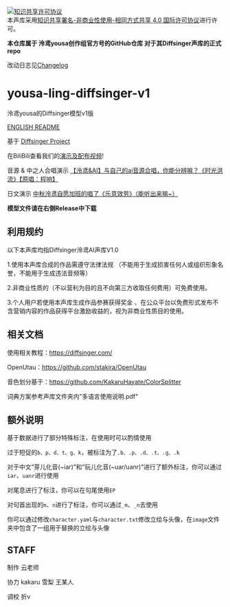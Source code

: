 <a rel="license" href="http://creativecommons.org/licenses/by-nc-sa/4.0/deed.zh"><img alt="知识共享许可协议" style="border-width:0" src="https://i.creativecommons.org/l/by-nc-sa/4.0/88x31.png" /></a><br />本声库采用<a rel="license" href="http://creativecommons.org/licenses/by-nc-sa/4.0/deed.zh">知识共享署名-非商业性使用-相同方式共享 4.0 国际许可协议</a>进行许可。


**本仓库属于 泠鸢yousa创作组官方号的GitHub仓库 对于其Diffsinger声库的正式repo**

改动日志见[Changelog](https://github.com/yousa-ling-official-production/yousa-ling-diffsinger-v1/blob/main/CHANGELOG.md)

# yousa-ling-diffsinger-v1
泠鸢yousa的Diffsinger模型v1版

[ENGLISH README](https://github.com/yousa-ling-official-production/yousa-ling-diffsinger-v1/blob/main/README_EN.md)

基于 [Diffsinger Project](https://github.com/openvpi/DiffSinger)

在BiliBili查看我们的[演示及配布视频](https://www.bilibili.com/video/BV1cC4y1o7wE)!

音源 & 中之人合唱演示 [【泠鸢&AI】与自己的ai音源合唱，你能分辨嘛？《时光洪流》【原唱：程响】](https://www.bilibili.com/video/BV1oE421N7eM/)

日文演示 [中秋泠鸢自愿加班的唱了《乐意效劳》（能听出来嘛~）](https://www.bilibili.com/video/BV1jUt4eAEwj/)

**模型文件请在右侧Release中下载**

## 利用规约
以下本声库均指Diffsinger泠鸢AI声库V1.0

1.使用本声库合成的作品需遵守法律法规 （不能用于生成损害任何人或组织形象名誉，不能用于生成违法音频等） 

2.非商业性质的（不以营利为目的且不向第三方收取任何费用）可免费使用。

3.个人用户若使用本声库生成作品参赛获得奖金 、在公众平台以免费形式发布不含营销内容的作品获得平台激励收益的，视为非商业性质目的使用。

## 相关文档

使用相关教程：https://diffsinger.com/

OpenUtau：https://github.com/stakira/OpenUtau

音色划分基于：https://github.com/KakaruHayate/ColorSplitter

词典方案参考声库文件夹内”多语言使用说明.pdf“

## 额外说明

基于数据进行了部分特殊标注，在使用时可以酌情使用

过于短促的`b、p、d、t、g、k`，被标注为了`.b、.p、.d、.t、.g、.k`

对于中文“芽儿化音(~iar)”和“玩儿化音(~uar/uanr)”进行了额外标注，你可以通过`iar`、`uanr`进行使用

对尾息进行了标注，你可以在句尾使用`EP`

对句首出现的`m`、`n`进行了标注，你可以通过`_m`、`_n`去使用

你可以通过修改`character.yaml`与`character.txt`修改立绘与头像，在`image`文件夹中包含了一组用于替换的立绘与头像

##  STAFF
制作 云老师

协力 kakaru 雪梨 王某人

调校 折v
